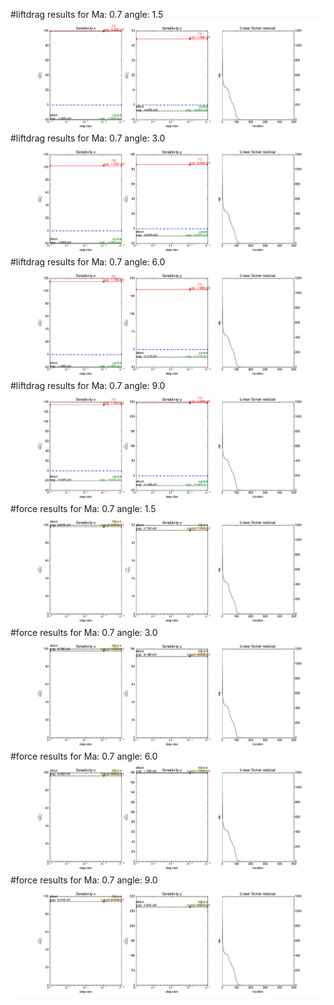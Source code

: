 #liftdrag results for  Ma: 0.7 angle: 1.5
![liftdrag_angle1.5.png](liftdrag_angle1.5.png)
#liftdrag results for  Ma: 0.7 angle: 3.0
![liftdrag_angle3.0.png](liftdrag_angle3.0.png)
#liftdrag results for  Ma: 0.7 angle: 6.0
![liftdrag_angle6.0.png](liftdrag_angle6.0.png)
#liftdrag results for  Ma: 0.7 angle: 9.0
![liftdrag_angle9.0.png](liftdrag_angle9.0.png)
#force results for  Ma: 0.7 angle: 1.5
![force_angle1.5.png](force_angle1.5.png)
#force results for  Ma: 0.7 angle: 3.0
![force_angle3.0.png](force_angle3.0.png)
#force results for  Ma: 0.7 angle: 6.0
![force_angle6.0.png](force_angle6.0.png)
#force results for  Ma: 0.7 angle: 9.0
![force_angle9.0.png](force_angle9.0.png)
